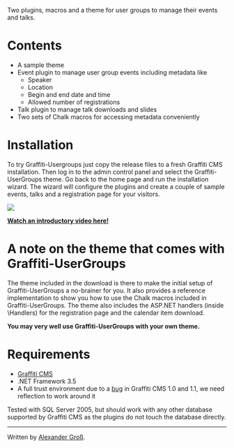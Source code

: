 Two plugins, macros and a theme for user groups to manage their events and talks.

# Contents #
  * A sample theme
  * Event plugin to manage user group events including metadata like
    * Speaker
    * Location
    * Begin and end date and time
    * Allowed number of registrations
  * Talk plugin to manage talk downloads and slides
  * Two sets of Chalk macros for accessing metadata conveniently

# Installation #
To try Graffiti-Usergroups just copy the release files to a fresh Graffiti CMS installation. Then log in to the admin control panel and select the Graffiti-UserGroups theme. Go back to the home page and run the installation wizard. The wizard will configure the plugins and create a couple of sample events, talks and a registration page for your visitors.

[![](http://www.therightstuff.de/content/binary/WindowsLiveWriter/Graffiti-UserGroups/Video.png)](http://www.therightstuff.de/download/Graffiti%2DUserGroups/)

**[Watch an introductory video here!](http://www.therightstuff.de/download/Graffiti%2DUserGroups/)**

# A note on the theme that comes with Graffiti-UserGroups #
The theme included in the download is there to make the initial setup of Graffiti-UserGroups a no-brainer for you. It also provides a reference implementation to show you how to use the Chalk macros included in Graffiti-UserGroups. The theme also includes the ASP.NET handlers (inside <Theme directory>\Handlers) for the registration page and the calendar item download.

**You may very well use Graffiti-UserGroups with your own theme.**

# Requirements #
  * [Graffiti CMS](http://graffiticms.com)
  * .NET Framework 3.5
  * A full trust environment due to a [bug](http://support.graffiticms.com/t/616.aspx) in Graffiti CMS 1.0 and 1.1, we need reflection to work around it

Tested with SQL Server 2005, but should work with any other database supported by Graffiti CMS as the plugins do not touch the database directly.


---


Written by [Alexander Groß](http://therightstuff.de/).